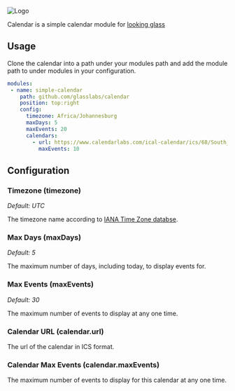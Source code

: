 ![Logo](http://svg.wiersma.co.za/glasslabs/module?title=CALENDAR&tag=a%20simple%20calendar%20module)

Calendar is a simple calendar module for [looking glass](http://github.com/glasslabs/looking-glass)

## Usage

Clone the calendar into a path under your modules path and add the module path
to under modules in your configuration.

```yaml
modules:
 - name: simple-calendar
    path: github.com/glasslabs/calendar
    position: top:right
    config:
      timezone: Africa/Johannesburg
      maxDays: 5
      maxEvents: 20
      calendars:
        - url: https://www.calendarlabs.com/ical-calendar/ics/68/South_Africa_Holidays.ics
          maxEvents: 10
```

## Configuration

### Timezone (timezone)

*Default: UTC*

The timezone name according to [IANA Time Zone databse](https://en.wikipedia.org/wiki/List_of_tz_database_time_zones).

### Max Days (maxDays)

*Default: 5*

The maximum number of days, including today, to display events for.

### Max Events (maxEvents)

*Default: 30*

The maximum number of events to display at any one time.

### Calendar URL (calendar.url)

The url of the calendar in ICS format.

### Calendar Max Events (calendar.maxEvents)

The maximum number of events to display for this calendar at any one time.
